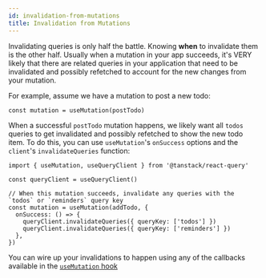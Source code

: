 ```yaml
---
id: invalidation-from-mutations
title: Invalidation from Mutations
---
```


Invalidating queries is only half the battle. Knowing **when** to invalidate them is the other half. Usually when a mutation in your app succeeds, it's VERY likely that there are related queries in your application that need to be invalidated and possibly refetched to account for the new changes from your mutation.

For example, assume we have a mutation to post a new todo:

```tsx
const mutation = useMutation(postTodo)
```

When a successful `postTodo` mutation happens, we likely want all `todos` queries to get invalidated and possibly refetched to show the new todo item. To do this, you can use `useMutation`'s `onSuccess` options and the `client`'s `invalidateQueries` function:

```tsx
import { useMutation, useQueryClient } from '@tanstack/react-query'

const queryClient = useQueryClient()

// When this mutation succeeds, invalidate any queries with the `todos` or `reminders` query key
const mutation = useMutation(addTodo, {
  onSuccess: () => {
    queryClient.invalidateQueries({ queryKey: ['todos'] })
    queryClient.invalidateQueries({ queryKey: ['reminders'] })
  },
})
```

You can wire up your invalidations to happen using any of the callbacks available in the [`useMutation` hook](../guides/mutations)
